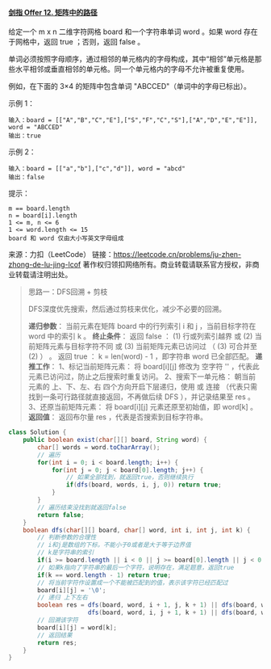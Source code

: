 #### [剑指 Offer 12. 矩阵中的路径](https://leetcode.cn/problems/ju-zhen-zhong-de-lu-jing-lcof/)

给定一个 m x n 二维字符网格 board 和一个字符串单词 word 。如果 word 存在于网格中，返回 true ；否则，返回 false 。

单词必须按照字母顺序，通过相邻的单元格内的字母构成，其中“相邻”单元格是那些水平相邻或垂直相邻的单元格。同一个单元格内的字母不允许被重复使用。

例如，在下面的 3×4 的矩阵中包含单词 "ABCCED"（单词中的字母已标出）。

示例 1：

```
输入：board = [["A","B","C","E"],["S","F","C","S"],["A","D","E","E"]], word = "ABCCED"
输出：true
```


示例 2： 

```
输入：board = [["a","b"],["c","d"]], word = "abcd"
输出：false
```


提示：

```
m == board.length
n = board[i].length
1 <= m, n <= 6
1 <= word.length <= 15
board 和 word 仅由大小写英文字母组成
```

来源：力扣（LeetCode）
链接：https://leetcode.cn/problems/ju-zhen-zhong-de-lu-jing-lcof
著作权归领扣网络所有。商业转载请联系官方授权，非商业转载请注明出处。



> 思路一：DFS回溯 + 剪枝
>
> DFS深度优先搜索，然后通过剪枝来优化，减少不必要的回溯。 
>
> **递归参数**： 当前元素在矩阵 board 中的行列索引 i 和 j ，当前目标字符在 word 中的索引 k 。
> **终止条件**：
> 	返回 false ： (1) 行或列索引越界 或 (2) 当前矩阵元素与目标字符不同 或 (3) 当前矩阵元素已访问过 （ (3) 可合并至 (2) ） 。
> 	返回 true ： k = len(word) - 1 ，即字符串 word 已全部匹配。
> **递推工作**：
> 	1、标记当前矩阵元素： 将 board[i][j] 修改为 空字符 '' ，代表此元素已访问过，防止之后搜索时重复访问。
> 	2、搜索下一单元格： 朝当前元素的 上、下、左、右 四个方向开启下层递归，使用 或 连接 （代表只需找到一条可行路径就直接返回，不再做后续 DFS ），并记录结果至 res 。
> 	3、还原当前矩阵元素： 将 board[i][j] 元素还原至初始值，即 word[k] 。
> **返回值**： 返回布尔量 res ，代表是否搜索到目标字符串。

```java
class Solution {
    public boolean exist(char[][] board, String word) {
        char[] words = word.toCharArray();
        // 遍历
        for(int i = 0; i < board.length; i++) {
            for(int j = 0; j < board[0].length; j++) {
                // 如果全部找到，就返回true，否则继续执行
                if(dfs(board, words, i, j, 0)) return true;
            }
        }
        // 遍历结束没找到就返回false
        return false;
    }
    boolean dfs(char[][] board, char[] word, int i, int j, int k) {
        // 判断参数的合理性
        // i和j是数组的下标，不能小于0或者是大于等于边界值
        // k是字符串的索引
        if(i >= board.length || i < 0 || j >= board[0].length || j < 0 || board[i][j] != word[k]) return false;
        // 如果k指向了字符串的最后一个字符，说明存在，满足题意，返回true
        if(k == word.length - 1) return true;
        // 将当前字符作设置成一个不能被匹配到的值，表示该字符已经匹配过
        board[i][j] = '\0';
        // 递归 上下左右
        boolean res = dfs(board, word, i + 1, j, k + 1) || dfs(board, word, i - 1, j, k + 1) || 
                      dfs(board, word, i, j + 1, k + 1) || dfs(board, word, i , j - 1, k + 1);
        // 回溯该字符
        board[i][j] = word[k];
        // 返回结果
        return res;
    }
}
```

